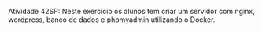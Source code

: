 Atividade 42SP: Neste exercício os alunos tem criar um servidor com nginx, wordpress, banco de dados e phpmyadmin utilizando o Docker.
